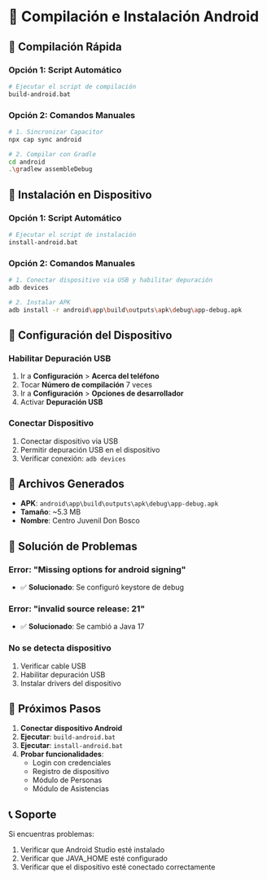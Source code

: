 # 📱 Compilación e Instalación Android

## 🚀 Compilación Rápida

### Opción 1: Script Automático
```bash
# Ejecutar el script de compilación
build-android.bat
```

### Opción 2: Comandos Manuales
```bash
# 1. Sincronizar Capacitor
npx cap sync android

# 2. Compilar con Gradle
cd android
.\gradlew assembleDebug
```

## 📲 Instalación en Dispositivo

### Opción 1: Script Automático
```bash
# Ejecutar el script de instalación
install-android.bat
```

### Opción 2: Comandos Manuales
```bash
# 1. Conectar dispositivo via USB y habilitar depuración
adb devices

# 2. Instalar APK
adb install -r android\app\build\outputs\apk\debug\app-debug.apk
```

## 🔧 Configuración del Dispositivo

### Habilitar Depuración USB
1. Ir a **Configuración** > **Acerca del teléfono**
2. Tocar **Número de compilación** 7 veces
3. Ir a **Configuración** > **Opciones de desarrollador**
4. Activar **Depuración USB**

### Conectar Dispositivo
1. Conectar dispositivo via USB
2. Permitir depuración USB en el dispositivo
3. Verificar conexión: `adb devices`

## 📁 Archivos Generados

- **APK**: `android\app\build\outputs\apk\debug\app-debug.apk`
- **Tamaño**: ~5.3 MB
- **Nombre**: Centro Juvenil Don Bosco

## 🐛 Solución de Problemas

### Error: "Missing options for android signing"
- ✅ **Solucionado**: Se configuró keystore de debug

### Error: "invalid source release: 21"
- ✅ **Solucionado**: Se cambió a Java 17

### No se detecta dispositivo
1. Verificar cable USB
2. Habilitar depuración USB
3. Instalar drivers del dispositivo

## 🎯 Próximos Pasos

1. **Conectar dispositivo Android**
2. **Ejecutar**: `build-android.bat`
3. **Ejecutar**: `install-android.bat`
4. **Probar funcionalidades**:
   - Login con credenciales
   - Registro de dispositivo
   - Módulo de Personas
   - Módulo de Asistencias

## 📞 Soporte

Si encuentras problemas:
1. Verificar que Android Studio esté instalado
2. Verificar que JAVA_HOME esté configurado
3. Verificar que el dispositivo esté conectado correctamente 